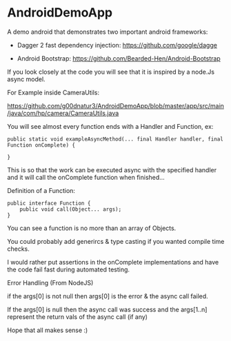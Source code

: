 # AndroidDemoApp

A demo android that demonstrates two important android frameworks:

  * Dagger 2 fast dependency injection: https://github.com/google/dagge

  * Android Bootstrap: https://github.com/Bearded-Hen/Android-Bootstrap



If you look closely at the code you will see that it is inspired by a node.Js async model.



For Example inside CameraUtils:

https://github.com/g00dnatur3/AndroidDemoApp/blob/master/app/src/main/java/com/hp/camera/CameraUtils.java

You will see almost every function ends with a Handler and Function, ex:

```
public static void exampleAsyncMethod(... final Handler handler, final Function onComplete) {

}
```

This is so that the work can be executed async with the specified handler and it will call the onComplete function when finished... 


Definition of a Function:

```
public interface Function {
    public void call(Object... args);
}
```

You can see a function is no more than an array of Objects.


You could probably add generircs & type casting if you wanted compile time checks.


I would rather put assertions in the onComplete implementations and have the code fail fast during automated testing.



Error Handling (From NodeJS)


if the args[0] is not null then args[0] is the error & the async call failed.

If the args[0] is null then the async call was success and the args[1..n] represent the return vals of the async call (if any)



Hope that all makes sense :)








